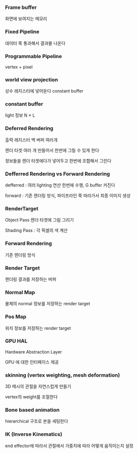 ### Frame buffer

화면에 보여지는 메모리 

### Fixed Pipeline

데이터 쭉 통과해서 결과물 나온다

### Programmable Pipeline

vertex + pixel

### world view projection

상수 레지스터에 넣어둔다 constant buffer

### constant buffer

light 정보 N * L

### Deferred Rendering

출력 레지스터 백 버퍼 여러개 

렌더 타겟 여러 개 만들어서 한번에 그릴 수 있게 한다 

정보들을 렌더 타겟에다가 넣어두고 한번에 조합해서 그린다 

### Defferred Rendering vs Forward Rendering

defferred : 여러 lighting 연산 한번에 수행, G buffer 커진다

forward : 기존 렌더링 방식, 파이프라인 쭉 따라가서 최종 이미지 생성 

### RenderTarget

Object Pass 렌더 타겟에 그림 그리기

Shading Pass : 각 픽셀의 색 계산 

### Forward Rendering

기존 렌더링 방식

### Render Target

렌더링 결과를 저장하는 버퍼 

### Normal Map

물체의 normal 정보를 저장하는 render target

### Pos Map

위치 정보를 저장하는 render target

### GPU HAL

Hardware Abstraction Layer

GPU 에 대한 인터페이스 제공 

### skinning (vertex weighting, mesh deformation)

3D 메시의 관절을 자연스럽게 만들기

vertex의 weight를 조절한다 

### Bone based animation

hierarchical 구조로 본을 세팅한다 

### IK (Inverse Kinematics)

end effector에 따라서 관절에서 가중치에 따라 어떻게 움직이는지 설정
